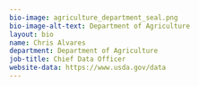 ```yaml
---
bio-image: agriculture_department_seal.png
bio-image-alt-text: Department of Agriculture
layout: bio
name: Chris Alvares
department: Department of Agriculture
job-title: Chief Data Officer
website-data: https://www.usda.gov/data
---
```

